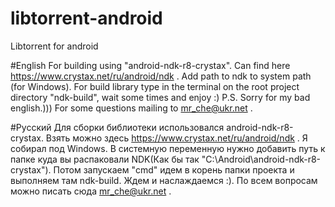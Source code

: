 libtorrent-android
==================
Libtorrent for android

#English
For building using "android-ndk-r8-crystax". Can find here https://www.crystax.net/ru/android/ndk .
Add path to ndk to system path (for Windows).
For build library type in the terminal on the root project directory "ndk-build", wait some times and enjoy :)
P.S. Sorry for my bad english.))) For some questions mailing to mr_che@ukr.net .

#Русский
Для сборки библиотеки использовался android-ndk-r8-crystax. Взять можно здесь https://www.crystax.net/ru/android/ndk .
Я собирал под Windows. В системную переменную нужно добавить путь к папке куда вы распаковали NDK(Как бы так "C:\Android\android-ndk-r8-crystax").
Потом запускаем "cmd" идем в корень папки проекта и выполняем там ndk-build. Ждем и наслаждаемся :).
По всем вопросам можно писать сюда mr_che@ukr.net .
